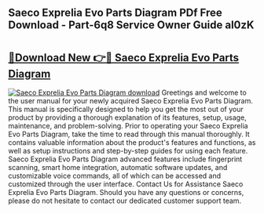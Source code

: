 ## Saeco Exprelia Evo Parts Diagram PDf Free Download - Part-6q8 Service Owner Guide al0zK

# <h2><a href="http://dfmall.blite.top/?on=Saeco+Exprelia+Evo+Parts+Diagram">🔗Download New 👉🔴 Saeco Exprelia Evo Parts Diagram</a></h2>

[![Saeco Exprelia Evo Parts Diagram download](https://i.imgur.com/lujVjoI.png)](http://dfmall.blite.top/?on=Saeco+Exprelia+Evo+Parts+Diagram)
Greetings and welcome to the user manual for your newly acquired Saeco Exprelia Evo Parts Diagram. This manual is specifically designed to help you get the most out of your product by providing a thorough explanation of its features, setup, usage, maintenance, and problem-solving. Prior to operating your Saeco Exprelia Evo Parts Diagram, take the time to read through this manual thoroughly. It contains valuable information about the product's features and functions, as well as setup instructions and step-by-step guides for using each feature. Saeco Exprelia Evo Parts Diagram advanced features include fingerprint scanning, smart home integration, automatic software updates, and customizable voice commands, all of which can be accessed and customized through the user interface. Contact Us for Assistance Saeco Exprelia Evo Parts Diagram. Should you have any questions or concerns, please do not hesitate to contact our dedicated customer support team.
